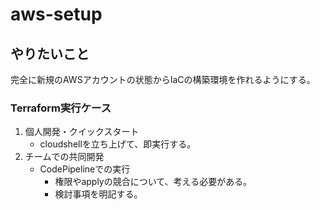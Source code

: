 # aws-setup

## やりたいこと
完全に新規のAWSアカウントの状態からIaCの構築環境を作れるようにする。

### Terraform実行ケース
1. 個人開発・クイックスタート
   - cloudshellを立ち上げて、即実行する。
2. チームでの共同開発
   - CodePipelineでの実行
     - 権限やapplyの競合について、考える必要がある。
     - 検討事項を明記する。
